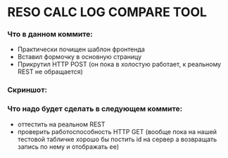 # RESO CALC LOG COMPARE TOOL


### Что в данном коммите:

* Практически почищен шаблон фронтенда
* Вставил формочку в основную страницу
* Прикрутил HTTP POST (он пока в холостую работает, к реальному REST не обращается)

### Скриншот:

### Что надо будет сделать в следующем коммите:

* оттестить на реальном REST
* проверить работоспособность HTTP GET (вообще пока на нашей тестовой табличке хорошо бы постить id на сервер а возвращать запись по нему и отображать ее)








